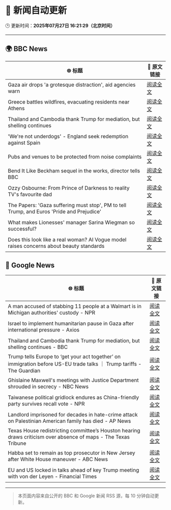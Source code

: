 # 🧠 新闻自动更新

🕒 更新时间：**2025年07月27日 16:21:29（北京时间）**

---

## 🌍 BBC News

| 🌐 标题 | 🔗 原文链接 |
|--------|-------------|
| Gaza air drops 'a grotesque distraction', aid agencies warn | [阅读全文](https://www.bbc.com/news/articles/cy08n8x6788o) |
| Greece battles wildfires, evacuating residents near Athens | [阅读全文](https://www.bbc.com/news/articles/cvgv313e381o) |
| Thailand and Cambodia thank Trump for mediation, but shelling continues | [阅读全文](https://www.bbc.com/news/articles/cy854585r32o) |
| 'We're not underdogs' - England seek redemption against Spain | [阅读全文](https://www.bbc.com/sport/football/articles/c5yl8kkp4lyo) |
| Pubs and venues to be protected from noise complaints | [阅读全文](https://www.bbc.com/news/articles/cwye5jx8y3go) |
| Bend It Like Beckham sequel in the works, director tells BBC | [阅读全文](https://www.bbc.com/news/articles/c05eje3gq61o) |
| Ozzy Osbourne: From Prince of Darkness to reality TV's favourite dad | [阅读全文](https://www.bbc.com/news/articles/cn86892w986o) |
| The Papers: 'Gaza suffering must stop', PM to tell Trump, and Euros 'Pride and Prejudice' | [阅读全文](https://www.bbc.com/news/articles/cr4e0d2wwkwo) |
| What makes Lionesses' manager Sarina Wiegman so successful? | [阅读全文](https://www.bbc.com/news/articles/cp8284r0rw0o) |
| Does this look like a real woman? AI Vogue model raises concerns about beauty standards | [阅读全文](https://www.bbc.com/news/articles/cgeqe084nn4o) |

## 📰 Google News

| 🌐 标题 | 🔗 原文链接 |
|--------|-------------|
| A man accused of stabbing 11 people at a Walmart is in Michigan authorities' custody - NPR | [阅读全文](https://news.google.com/rss/articles/CBMihwFBVV95cUxOVG1BUWZ5SDcyQUk0VjVTX0IzRThBdVFiQ0hPZlRicEQ1WEtvLU9QeEdKUVVwbU1jREtjT3lXamRONF9URjNBY3g0TUhFajExNkpEdUtQT1RQUC1vbkN3eWlDTk5GWUY2T2xJVVVIRzR5RGJlMUttSmVsOVdXaTJLdmF1dXAyUlE?oc=5) |
| Israel to implement humanitarian pause in Gaza after international pressure - Axios | [阅读全文](https://news.google.com/rss/articles/CBMigwFBVV95cUxOUHdwMmo4WktqX1g2T1dFbXkyQUc0dzJVU1NwbDgtZWRYOE1JZ3lkbmNQaXc1ZmRtX0ZwZmRud0tzdGdCNWpfd09MN3hMdWZXQV9mTXpDcUtXY0VBeGN6enBWZjFIVHF1ZTVUVUo0S2tuYU10QUtLYnB2X0NsbmRTNG5YUQ?oc=5) |
| Thailand and Cambodia thank Trump for mediation, but shelling continues - BBC | [阅读全文](https://news.google.com/rss/articles/CBMiWkFVX3lxTE4yVmdhSk5oNEctNFdqTFoxRXktN09idl9FRmQ1QVNJdEoyVEEwbzAxWGpZby1WWjN0M3M1QkpyRWkyUWQtYkVjaXk4UWp5NUo2cl8waGJMTmZxZ9IBX0FVX3lxTFAwWFpSQjAzOS1ybzg4YnhXaTFENzl4aHplR0VBaE5GY1FGYWREZlliVmRKZ21xVDR0YWRUUGZaR3lvOG15WFZWeENyaXdGSG5DTC1wV1FTV2FWWkloSDJB?oc=5) |
| Trump tells Europe to ‘get your act together’ on immigration before US-EU trade talks ｜ Trump tariffs - The Guardian | [阅读全文](https://news.google.com/rss/articles/CBMiywFBVV95cUxOOFdySGZsMG5BZ1phcTJreWo1cUJSeDRGQ0w5cGg5QmQ4MXVqUkt5bFBKWWJObW11OHVfdGZlMDJCRnEySjZqb19rZkVUN1lYbVpOMjl2bkxBelNmbjBoUEZQSmV5Ym9nclh2SHl0Y2V6Nm1LSEMyWWx3NGZZa0JuNTVUZGh6RWRCMDl2aGxNQTVLejhRdzFLcUw1ZVM5U2lSRVN4TmFYY2tXQ3RXUnhsSjFMUXRZTE9ONFNydG9wZ2pQV09XblBRSFpWaw?oc=5) |
| Ghislaine Maxwell's meetings with Justice Department shrouded in secrecy - NBC News | [阅读全文](https://news.google.com/rss/articles/CBMirAFBVV95cUxNQ3c4ZXB6WGpybW1BcnZlc2l5QjBYUVNYcFoxdk1ZUUpiQTFuWkxBWXVFbnBRRXkwSDduVG5IaE1xY3VuNXBBNTlnWWZ1MXd2ZHhlMDFUdnljR2NtOTZSSVhYeFhJVV82SWdSYU8zUkNhVElRMUR6VF9fUFNYUFpKRllzNUg3dnc3c2tBZnZHYVdEN0VUYUMyOEdBNThVajU4bF9veTVoekkyUW5a0gFWQVVfeXFMTlRwQ05BNGNQZlgwdXBQNENtQ0pJN2d4M3RNWXRxVnFJYy14b0gtb3VocGZqcllhTjROcnd0blcxRU5IenhScHpyR0g1QlVUa1NaNlpFSEE?oc=5) |
| Taiwanese political gridlock endures as China-friendly party survives recall vote - NPR | [阅读全文](https://news.google.com/rss/articles/CBMidEFVX3lxTE5nd0daN3lVMUJpTDd6N2c4cG9SWHRjZ0x1bnUxWkFPN3ByMlp4bEZaelA5YUdBdURzcnpoQ2VzMnc0cTlkWkI2VUZlWk1yOEZPVFFjakZtVlBmSXdTNy1DZjBpYlV3NHJLYVdMR1RBZ0ZrbmhN?oc=5) |
| Landlord imprisoned for decades in hate-crime attack on Palestinian American family has died - AP News | [阅读全文](https://news.google.com/rss/articles/CBMipgFBVV95cUxQSURzNlNFaXRhb2RXOXZOX05qcURRSkhOVGs0ZzVQZWNWSExCTjhHUUVlMFpqRjYyUlF4V3U0VHprVTBLSDZUelR5b0d4ZW5QTC1kLUZrNGpxQWs2VjJNQk9TblFhb1ozdnBNaXZ5aUhyYjJoajNEbzE5QkVGRENOdjRqR0xxMzRmQlpmMThoSlBDc0dSaE1idkItb2xJUkhRakRtVWV3?oc=5) |
| Texas House redistricting committee’s Houston hearing draws criticism over absence of maps - The Texas Tribune | [阅读全文](https://news.google.com/rss/articles/CBMifkFVX3lxTE9YT2dXcGhqM0FTSjlXNWh3MXpmRXVuOHliRlZIOGQta2l3U3BOSE9uN21oZDZ6ZEZFN1RINHIyZ2t3VjY4NkhfNnpodF9PZnJLTjNzR1dreFNBSGJwM0hObGZTVUFpaDc3MkdHX1NsVlJEYUphZS1XeWdIcGx1UQ?oc=5) |
| Habba set to remain as top prosecutor in New Jersey after White House maneuver - ABC News | [阅读全文](https://news.google.com/rss/articles/CBMioAFBVV95cUxOSnVWa2pzbU80UHl2SFhGbVl0UVBPSzJlekZ5aWNSMW00OE1hRHVyNW5IT2l3S3Q1VHZFcXlrWFVIMFd3NXRVSEZWZFR1eHhmZnliUWEtQXVhek54MTYwczRVZlBySGdOX3U2MEhNVlV6MkNmbUVmNXhvU0hsU0FOQ3RvNzNqUkFhWnZTWkxBTWQtbXo2cnIxb2VWaXRaQWxY0gGmAUFVX3lxTE1qVjJwVzZRYnQwTU5NNmVhdzdBTzdvdU90cW1aS2JjTnVodldiYU1EOXc4QUVjTW4wWkVobjBXTW0xandRWFJrdV9xVDR1dHlVS1hreXljVVpsR21jSWRyZ1hIZlVYNElIMGp1R0NUc0lULWtPU255VTNLYUJFc0ViUDdOYVQ0Sk5rdl84RV9rbzRSMzBaUm9jalJhTVQ5VGhxaS0zeGc?oc=5) |
| EU and US locked in talks ahead of key Trump meeting with von der Leyen - Financial Times | [阅读全文](https://news.google.com/rss/articles/CBMicEFVX3lxTE01MXFHQTNZSExMV21qMVhhaF9lWUtVaFU2U1hLOXlmcWp4blhPbmU4akNRNHUtaTlmS3g0RXJsUkRpb3oxeVVGY1lPZ2ZsWUY2OHdFM29zN3MycDExZUNfaXNIZklKM2pHT20yNFRDTTU?oc=5) |

---
> 本页面内容来自公开的 BBC 和 Google 新闻 RSS 源，每 10 分钟自动更新。